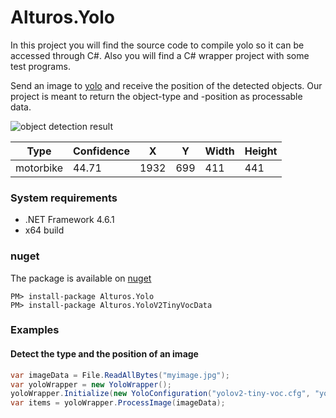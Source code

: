 # Alturos.Yolo

In this project you will find the source code to compile yolo so it can be accessed through C#. Also you will find a C# wrapper project with some test programs.

Send an image to [yolo](https://github.com/pjreddie/darknet) and receive the position of the detected objects. Our project is meant to return the object-type and -position as processable data.

![object detection result](https://github.com/AlturosDestinations/Alturos.Yolo/blob/master/doc/objectdetection.jpg)

Type | Confidence | X | Y | Width | Height |
--- | --- | --- | --- | --- | --- |
motorbike | 44.71 | 1932 | 699 | 411 | 441 |

### System requirements
- .NET Framework 4.6.1
- x64 build

### nuget
The package is available on [nuget](https://www.nuget.org/packages/Alturos.Yolo)
```
PM> install-package Alturos.Yolo
PM> install-package Alturos.YoloV2TinyVocData
```

### Examples

#### Detect the type and the position of an image
```cs
var imageData = File.ReadAllBytes("myimage.jpg");
var yoloWrapper = new YoloWrapper();
yoloWrapper.Initialize(new YoloConfiguration("yolov2-tiny-voc.cfg", "yolov2-tiny-voc.weights", "voc.names"));
var items = yoloWrapper.ProcessImage(imageData);
```
